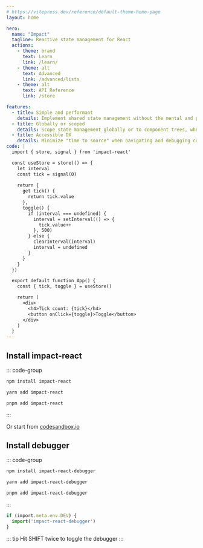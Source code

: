 ```yaml
---
# https://vitepress.dev/reference/default-theme-home-page
layout: home

hero:
  name: "Impact"
  tagline: Reactive state management for React
  actions:
    - theme: brand
      text: Learn
      link: /learn/
    - theme: alt
      text: Advanced
      link: /advanced/lists
    - theme: alt
      text: API Reference
      link: /store

features:
  - title: Simple and performant
    details: Implement shared state management without the mental and performance overhead of component reconcilication.
  - title: Globally or scoped
    details: Scope state management globally or to component trees, where React data fetching patterns can be embraced.
  - title: Accessible DX
    details: Minimize "time to source" when navigating and debugging code. Sourcemaps driven debugger giving you code insight during runtime.
code: |
  import { store, signal } from 'impact-react'

  const useStore = store(() => {
    let interval
    const tick = signal(0)
    
    return {
      get tick() {
        return tick.value
      },
      toggle() {
        if (interval === undefined) {
          interval = setInterval(() => {
            tick.value++
          }, 500)
        } else {
          clearInterval(interval)
          interval = undefined
        }
      }
    }
  })

  export default function App() {
    const { tick, toggle } = useStore()

    return (
      <div>
        <h4>Tick count: {tick}</h4>
        <button onClick={toggle}>Toggle</button>
      </div>
    )
  }
---
```



<HomeContent>

<Playground />

## Install impact-react

::: code-group

```sh [npm]
npm install impact-react
```

```sh [yarn]
yarn add impact-react
```

```sh [pnpm]
pnpm add impact-react
```

:::

Or start from [codesandbox.io](https://codesandbox.io/p/devbox/impact-template-fp6gd9)

## Install debugger

::: code-group

```sh [npm]
npm install impact-react-debugger
```

```sh [yarn]
yarn add impact-react-debugger
```

```sh [pnpm]
pnpm add impact-react-debugger
```

:::

```ts
if (import.meta.env.DEV) {
  import('impact-react-debugger')
}
```

::: tip
Hit SHIFT twice to toggle the debugger
:::


</HomeContent>